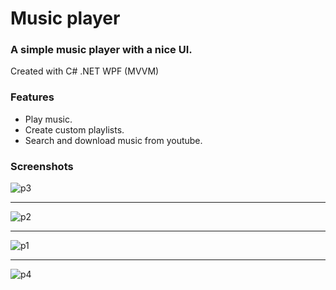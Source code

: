 # Music player

### A simple music player with a nice UI. ###

Created with C# .NET WPF (MVVM)

### Features ###
- Play music.
- Create custom playlists.
- Search and download music from youtube.

### Screenshots ###
![p3](https://user-images.githubusercontent.com/87533517/177017607-ac58d004-e9d3-41ef-aabf-7db09bc07cb8.PNG)
***
![p2](https://user-images.githubusercontent.com/87533517/177017611-747d915f-7b82-43cb-9cad-7798a6bf3277.PNG)
***
![p1](https://user-images.githubusercontent.com/87533517/177017612-fa62ff76-7b29-479b-81df-ebd32355ed68.PNG)
***
![p4](https://user-images.githubusercontent.com/87533517/177017614-48484b45-910a-430f-b5ae-da3d0677aaea.PNG)
